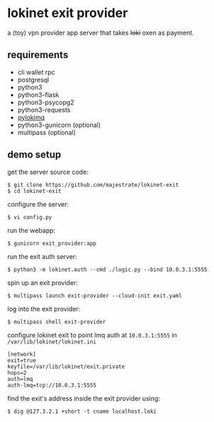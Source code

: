 # lokinet exit provider 

a (toy) vpn provider app server that takes ~~loki~~ oxen as payment.

## requirements

* cli wallet rpc
* postgresql
* python3
* python3-flask
* python3-psycopg2
* python3-requests
* [pylokimq](https://github.com/loki-project/loki-pylokimq)
* python3-gunicorn (optional)
* multipass (optional)

## demo setup

get the server source code:

    $ git clone https://github.com/majestrate/lokinet-exit
    $ cd lokinet-exit

configure the server:

    $ vi config.py

run the webapp:

    $ gunicorn exit_provider:app
    
run the exit auth server:

    $ python3 -m lokinet.auth --cmd ./logic.py --bind 10.0.3.1:5555


spin up an exit provider:

    $ multipass launch exit-provider --cloud-init exit.yaml


log into the exit provider:

    $ multipass shell exit-provider

configure lokinet exit to point lmq auth at `10.0.3.1:5555` in `/var/lib/lokinet/lokinet.ini`

    [network]
    exit=true
    keyfile=/var/lib/lokinet/exit.private
    hops=2
    auth=lmq
    auth-lmq=tcp://10.0.3.1:5555

find the exit's address inside the exit provider using:

    $ dig @127.3.2.1 +short -t cname localhost.loki
